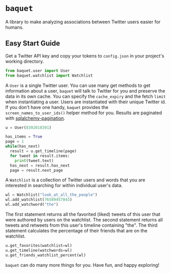 # `baquet`
A library to make analyzing associations between Twitter users easier for humans.

## Easy Start Guide
Get a Twitter API key and copy your tokens to `config.json` in your project's working directory.

```python
from baquet.user import User
from baquet.watchlist import Watchlist
```

A `User` is a single Twitter user. You can use many get methods to get information about a user, `baquet` will talk to Twitter for you and preserve the data in its own cache. You can specify the `cache_expiry` and the fetch `limit` when instantiating a user. Users are instantiated with their unique Twitter id. If you don't have one handy, `baquet` provides the `screen_names_to_user_ids()` helper method for you. Results are paginated with [sqlalchemy-pagination](https://github.com/wizeline/sqlalchemy-pagination).

```python
u = User(8392018391)

has_items = True
page = 1
while(has_next)
  result = u.get_timeline(page)
  for tweet in result.items:
    print(tweet.text)
  has_next = result.has_next
  page = result.next_page
```

A `Watchlist` is a collection of Twitter users and words that you are interested in searching for within individual user's data.

```python
wl = Watchlist("look_at_all_the_people")
wl.add_watchlist(76589457843)
wl.add_watchword("the")
```

The first statement returns all the favorited (liked) tweets of this user that were authored by users on the watchlist. The second statement returns all tweets and retweets from this user's timeline containing "the". The third statement calculates the percentage of their friends that are on the watchlist.

```python
u.get_favorites(watchlist=wl)
u.get_timeline(watchwords=wl)
u.get_friends_watchlist_percent(wl)
```

`baquet` can do many more things for you. Have fun, and happy exploring!
